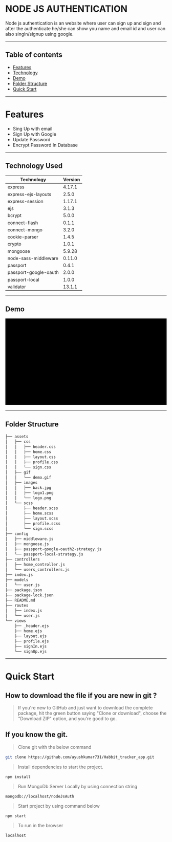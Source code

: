 # NODE JS AUTHENTICATION

Node js authentication is an website where user can sign up and sign and after the authenticate he/she can show you name and email id and user can also singin/signup using google.

---

## Table of contents

- [Features](#Features)
- [Technology](#Technology-Used)
- [Demo](#Demo)
- [Folder Structure](#Folder-Structure)
- [Quick Start](#Quick-Start)

---

# Features

- Sing Up with email
- Sign Up with Google
- Update Password
- Encrypt Password In Database

---

## Technology Used

| Technology            | Version |
| --------------------- | ------- |
| express               | 4.17.1  |
| express-ejs-layouts   | 2.5.0   |
| express-session       | 1.17.1  |
| ejs                   | 3.1.3   |
| bcrypt                | 5.0.0   |
| connect-flash         | 0.1.1   |
| connect-mongo         | 3.2.0   |
| cookie-parser         | 1.4.5   |
| crypto                | 1.0.1   |
| mongoose              | 5.9.28  |
| node-sass-middleware  | 0.11.0  |
| passport              | 0.4.1   |
| passport-google-oauth | 2.0.0   |
| passport-local        | 1.0.0   |
| validator             | 13.1.1  |

---

## Demo

![demo](./assets/gif/demo.gif)

---

## Folder Structure

```
├── assets
│   ├── css
│   │   ├── header.css
│   │   ├── home.css
│   │   ├── layout.css
│   │   ├── profile.css
│   │   └── sign.css
│   ├── gif
│   │   └── demo.gif
│   ├── images
│   │   ├── back.jpg
│   │   ├── logo1.png
│   │   └── logo.png
│   └── scss
│       ├── header.scss
│       ├── home.scss
│       ├── layout.scss
│       ├── profile.scss
│       └── sign.scss
├── config
│   ├── middleware.js
│   ├── mongoose.js
│   ├── passport-google-oauth2-strategy.js
│   └── passport-local-strategy.js
├── controllers
│   ├── home_controller.js
│   └── users_controllers.js
├── index.js
├── models
│   └── user.js
├── package.json
├── package-lock.json
├── README.md
├── routes
│   ├── index.js
│   └── user.js
└── views
    ├── _header.ejs
    ├── home.ejs
    ├── layout.ejs
    ├── profile.ejs
    ├── signIn.ejs
    └── signUp.ejs
```

---

# Quick Start

## How to download the file if you are new in git ?

> If you're new to GitHub and just want to download the complete package, hit the green button saying "Clone or download", choose the "Download ZIP" option, and you're good to go.

## If you know the git.

> Clone git with the below command

```bash
git clone https://github.com/ayushkumar731/Habbit_tracker_app.git
```

> Install dependencies to start the project.

```
npm install
```

> Run MongoDb Server Locally by using connection string

```
mongodb://localhost/nodeJsAuth
```

> Start project by using command below

```
npm start
```

> To run in the browser

```
localhost
```
